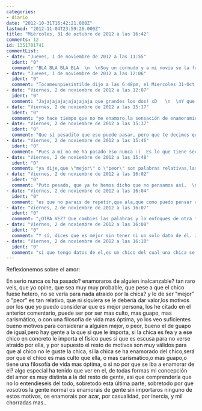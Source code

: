 ```yaml
---
categories:
- diario
date: "2012-10-31T16:42:21.000Z"
lastmod: "2012-11-04T23:59:26.000Z"
title: "Miércoles, 31 de octubre de 2012 a las 16:42"
comments: 12
id: 1351701741
commentList:
- date: "Jueves, 1 de noviembre de 2012 a las 11:55"
  ident: "0"
  comment: "BLA BLA BLA BLA  \n  \nSoy un cornudo y a mi novia se la folla medio barrio mientras yo follo una vez a las mil y eso me ha causado un trauma enorme."
- date: "Jueves, 1 de noviembre de 2012 a las 12:06"
  ident: "0"
  comment: "Tocameunpiesintilde dijo a las 6:48pm, el Miercoles 31-Oct  \n  \nQue te calles, subnormal.  \nSi te gusta meterte con la gente porque sí, te jodes si la gente se mete contigo con motivos.  \nY raro no me parece que pienses así, ya se sabe que los tontos piensan de otra forma, vamos sin prueba alguna y basándose en sus experiencias de mierda y con un amor propio por debajo de -9000, porque si no fuera así, no creerías que son mejores que tú. Y no, nadie es mejor persona que otra por ser carísmática o guapa, imbécil. Cada uno tiene sus características y puntos fuertes, te queda mucho por crecer.  \n¿Que por qué se ha enamorado? ¿Quizá porque le gusta como es (que no necesariamente tiene que ser mejor que ella para enamorarse , eh)?  \nSi tú te enamoras de gente \"mejor\" que tú, he de decirte que derrochas patetismo elevado a la décima potencia. Normal que luego estás con una tía que se ríe de ti y se folla a 20, si total, es mejor que tú, tienes que conservarla.  \nVenga, hasta luego."
- date: "Viernes, 2 de noviembre de 2012 a las 12:07"
  ident: "0"
  comment: "Jajajajajajajajajaja que grandes los dos! xD   \n  \nY que razón en la última frase de tocame un pie xD  \n  \nAhora mis reflexiones del amor:  \n  \n1. Puede ser lo mas maravilloso del mundo  \n  \n2. Puede ser lo peor del mundo xD"
- date: "Viernes, 2 de noviembre de 2012 a las 15:17"
  ident: "0"
  comment: "yo hace tiempo que no me enamoro,la sensación de enamoramiento,por lo general es puramente hormonal,pura atracción sexual,cosas de crios, yo a mi actual novia la aprecio mucho por su forma de ser y de pensar,y la amo,pero no tengo esa sensación de enamoramiento,de que no puedo vivir sin ella,de que ay que mal estoy por que no puedo verla,paparruchas.. la sensación de enamoramiento,como ya he dicho,es puramente hormonal.  \n  \nPero entonces de verdad que nunca os ha pasado lo de \"enamoraros\" de alguien y que ese alguien no esté para nada interesados en vosotros? tan dificil es de entender,que se puede generalizar y decir que cuando alguien se enamora de otro alguien,el porcentaje que hay de que ese alguien le ignore,es altisimo? es tan alto que da igual si es hetero,bi,o gay,la vida es dura,bueno no,pero algunos le exigís demasiado en vez de valorar lo preciosa y chachi que es.."
- date: "Viernes, 2 de noviembre de 2012 a las 15:37"
  ident: "0"
  comment: "Que sí pesadito que eso puede pasar, pero que te decimos que aunque pase no te hace mejor o peor persona en comparación, que parece que lees palabras salteadas."
- date: "Viernes, 2 de noviembre de 2012 a las 15:46"
  ident: "0"
  comment: "Pues a mí no me ha pasado eso nunca :)  Es lo que tiene ser guapa, encantadora y magnífica como yo."
- date: "Viernes, 2 de noviembre de 2012 a las 15:48"
  ident: "0"
  comment: "ya dije,que \"mejor\" o \"peor\" son palabras relativas,las palabras relativas se usan para mm,expresar lo que uno piensa,pese que no sea algo absoluto,entonces si yo digo que alguien es mejor que tu,por tener mas cultura,o una filosofia de vida mas oáÂ¹â€¢tima,pues no tiene nada de extraño,si no se debiesen usar las comparativas y las palabras mejor o peor,entonces para que existen? si a ti te parece que todos somos iguales,pues muy bien,pero yo soy muy prejuicioso,y para mi hay gente muy inutil,gente muy util,gente aburrida,gente divertida,y si digo que cuando te enamoras,probablemente esa persona sea mejor que tu,pues asi es,tiene todo el sentido del mundo,esa persona te habrá atraido o gustado pues por ser mas culta que tu o mas carismatica,no te puedes enamorar de alguien menos culto o menos carismatico o menos \"bueno\" que tu."
- date: "Viernes, 2 de noviembre de 2012 a las 16:02"
  ident: "0"
  comment: "Puto pesado, que ya te hemos dicho que no pensamos así.  \nBusca nuevas formas de explicarte y no copies y pegues una y otra vez lo mismo."
- date: "Viernes, 2 de noviembre de 2012 a las 16:04"
  ident: "0"
  comment: "es que no parais de repetir,que ala,que como puedo pensar que la gente es peor o mejor,por su carisma o su cultura,pues no lo veo tan raro,ser mejor o peor es relativo,para mi,brad pitt es mejor persona que la chusma de mi clase,es mi opinión,y para mi,el chico gay del que se enamoró la chica de la otra entrada,pues es mejor que ella,ya esta."
- date: "Viernes, 2 de noviembre de 2012 a las 16:07"
  ident: "0"
  comment: "¿OTRA VEZ? Que cambies las palabras y lo enfoques de otra forma. Hostias."
- date: "Viernes, 2 de noviembre de 2012 a las 16:08"
  ident: "0"
  comment: "Y sí, dices que es mejor sin tener ni un solo dato de él. JAJAJAJ, déjame que me ría de ti."
- date: "Viernes, 2 de noviembre de 2012 a las 16:10"
  ident: "0"
  comment: "si que tengo datos de el,es un chico del cual una chica se ha enamorado,el hecho de ser un chico que enamora a chicas,y gay,ya me da bastantes pistas de que es mejor persona que la chica,pero es que si encima la chica escribe una entrada tan patética como la que escribió,el porcentaje que hay de que el chico sea mejor que la chica,es muy alto,fue muy infantil la entrada esa de jo es que me he enamorado de un gay,ay pobre de mi."
---
```


Reflexionemos sobre el amor:  
  
 En serio nunca os ha pasado? enamoraros de alguien inalcanzable? tan raro veis, que yo opine, que sea muy muy probable, que pese a que el chico fuese hetero, no se vería para nada atraido por la chica? y lo de ser "mejor" o "peor" es tan relativo, que ni siquiera se le debería dar valor,los motivos por los que yo puedo considerar que es mejor persona, los he citado en el anterior comentario, puede ser por ser mas culto, mas guapo, mas carismático, o con una filosofía de vida mas óptima, yo los veo suficientes bueno motivos para considerar a alguien mejor, o peor, bueno el de guapo de igual,pero hay gente a la que si que le importa, si la chica es fea y a ese chico en concreto le importa el fisico pues si que es escusa para no verse atraido por ella, y por supuesto el resto de motivos son muy válidos para que al chico no le guste la chica, si la chica se ha enamorado del chico,será por que el chico es mas culto que ella, o mas carismático,o mas guapo,o tiene una filosofía de vida mas óptima, o si no por que se iba a enamorar de el? algo especial ha tenido que ver en el, de todas formas mi concepción del amor es muy distinta a la del resto de gente, asi que comprendería que no lo entendieseis del todo, sobretodo esta última parte, sobretodo por que vosotros la gente normal os enamorais de gente sin importaros ninguno de estos motivos, os enamorais por azar, por casualidad, por inercia, y mil chorradas mas..